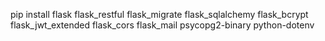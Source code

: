 pip install flask flask_restful flask_migrate flask_sqlalchemy flask_bcrypt flask_jwt_extended flask_cors flask_mail psycopg2-binary python-dotenv